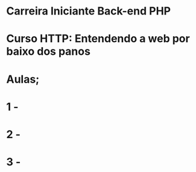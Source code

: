 # Carreira Iniciante Back-end PHP

# Curso HTTP: Entendendo a web por baixo dos panos

# Aulas;
# 1 - 
# 2 - 
# 3 -
